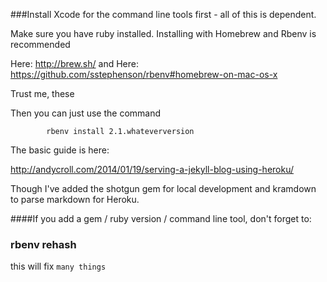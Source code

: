 ###Install Xcode for the command line tools first - all of this is dependent.

Make sure you have ruby installed.
Installing with Homebrew and Rbenv is recommended

Here: http://brew.sh/
and
Here: https://github.com/sstephenson/rbenv#homebrew-on-mac-os-x

Trust me, these 

Then you can just use the command 

```
        rbenv install 2.1.whateverversion
```

The basic guide is here:

http://andycroll.com/2014/01/19/serving-a-jekyll-blog-using-heroku/

Though I've added the shotgun gem for local development and kramdown to parse markdown for Heroku.

####If you add a gem / ruby version / command line tool, don't forget to:

### rbenv rehash

this will fix ```many things```